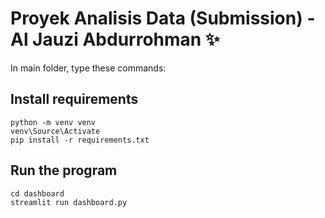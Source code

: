 # Proyek Analisis Data (Submission) - Al Jauzi Abdurrohman ✨
In main folder, type these commands:

## Install requirements
```
python -m venv venv
venv\Source\Activate
pip install -r requirements.txt
```

## Run the program
```
cd dashboard
streamlit run dashboard.py
```